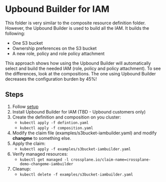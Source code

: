 # Upbound Builder for IAM

This folder is very similar to the composite resource definition folder. However, the Upbound Builder is used to 
build all the IAM. It builds the following:

* One S3 bucket
* Ownership preferences on the S3 bucket
* A new role, policy and role policy attachment

This approach shows how using the Upbound Builder will automatically select and build the needed IAM (role, policy and policy attachment).
To see the differences, look at the compositions. The one using Upbound Builder decreases the configuration burden by 45%!

## Steps
1. Follow [setup](../README.md)
2. Install Upbound Builder for IAM (TBD - Upbound customers only)
3. Create the definition and composition on you cluster:
   * `kubectl apply -f defintion.yaml`
   * `kubectl apply -f composition.yaml`
4. Modify the claim file (examples/s3bucket-iambuilder.yaml) and modify **changme** to something else.
5. Apply the claim:
   * `kubectl apply -f examples/s3bucket-iambuilder.yaml`
6. Verify managed resources: 
   * `kubectl get managed -l crossplane.io/claim-name=crossplane-demo-changeme-iambuilder`
7. Cleanup:
   * `kubectl delete -f examples/s3bucket-iambuilder.yaml`
